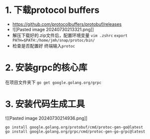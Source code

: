 # 1. 下载protocol buffers
- https://github.com/protocolbuffers/protobuf/releases
- ![[Pasted image 20240730213321.png]]
- 解压下载好的.zip文件后，配置环境变量
	`vim .zshrc`
	`export PATH=$PATH:/home/jmh/snap/protoc/bin/`
- 检查是否配置好
	终端输入`protoc`
# 2. 安装grpc的核心库
在项目文件夹下
`go get google.golang.org/grpc`
# 3. 安装代码生成工具
![[Pasted image 20240730214936.png]]
```
go install google.golang.org/protobuf/cmd/protoc-gen-go@latest
go install google.golang.org/grpc/cmd/protoc-gen-go-grpc@latest
```